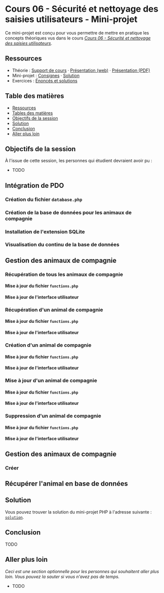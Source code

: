 # Cours 06 - Sécurité et nettoyage des saisies utilisateurs - Mini-projet

Ce mini-projet est conçu pour vous permettre de mettre en pratique les concepts
théoriques vus dans le cours
_[Cours 06 - Sécurité et nettoyage des saisies utilisateurs](../01-theorie/README.md)_.

## Ressources

- Théorie : [Support de cours](../01-theorie/README.md) ·
  [Présentation (web)](https://heig-vd-progserv1-course.github.io/heig-vd-progserv1-course/06-securite-et-nettoyage-des-saisies-utilisateurs/01-theorie/index.html)
  ·
  [Présentation (PDF)](https://heig-vd-progserv1-course.github.io/heig-vd-progserv1-course/06-securite-et-nettoyage-des-saisies-utilisateurs/01-theorie/06-securite-et-nettoyage-des-saisies-utilisateurs-presentation.pdf)
- Mini-projet : [Consignes](../02-mini-project/README.md) ·
  [Solution](../02-mini-project/solution/)
- Exercices : [Énoncés et solutions](../03-exercices/README.md)

## Table des matières

- [Ressources](#ressources)
- [Tables des matières](#table-des-matières)
- [Objectifs de la session](#objectifs-de-la-session)
- [Solution](#solution)
- [Conclusion](#conclusion)
- [Aller plus loin](#aller-plus-loin)

## Objectifs de la session

À l'issue de cette session, les personnes qui étudient devraient avoir pu :

- TODO

## Intégration de PDO

### Création du fichier `database.php`

### Création de la base de données pour les animaux de compagnie

### Installation de l'extension SQLite

### Visualisation du continu de la base de données

## Gestion des animaux de compagnie

### Récupération de tous les animaux de compagnie

#### Mise à jour du fichier `functions.php`

#### Mise à jour de l'interface utilisateur

### Récupération d'un animal de compagnie

#### Mise à jour du fichier `functions.php`

#### Mise à jour de l'interface utilisateur

### Création d'un animal de compagnie

#### Mise à jour du fichier `functions.php`

#### Mise à jour de l'interface utilisateur

### Mise à jour d'un animal de compagnie

#### Mise à jour du fichier `functions.php`

#### Mise à jour de l'interface utilisateur

### Suppression d'un animal de compagnie

#### Mise à jour du fichier `functions.php`

#### Mise à jour de l'interface utilisateur

## Gestion des animaux de compagnie

### Créer

## Récupérer l'animal en base de données

## Solution

Vous pouvez trouver la solution du mini-projet PHP à l'adresse suivante :
[`solution`](./solution/).

## Conclusion

TODO

## Aller plus loin

_Ceci est une section optionnelle pour les personnes qui souhaitent aller plus
loin. Vous pouvez la sauter si vous n'avez pas de temps._

- TODO

[^example]: Example, [example.com](https://example.com/), 13 mars 2025
